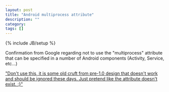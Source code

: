 ```yaml
---
layout: post
title: "Android multiprocess attribute"
description: ""
category:
tags: []
---
```

{% include JB/setup %}

Confirmation from Google regarding not to use the "multiprocess" attribute that can be specified
in a number of Android components (Activity, Service, etc...)

["Don't use this, it is some old cruft from pre-1.0 design that doesn't work and
should be ignored these days.  Just pretend like the attribute doesn't exist. :}"](https://groups.google.com/forum/#!topic/android-developers/u9UMJtALSXw)


